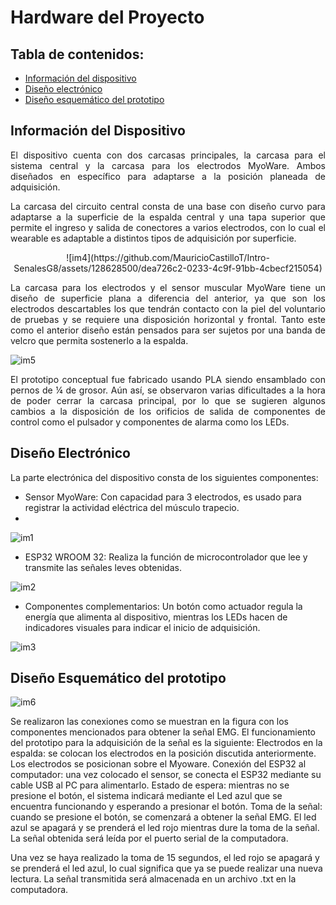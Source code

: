 # Hardware del Proyecto

## Tabla de contenidos:
* [Información del dispositivo](#información-del-dispositivo)
* [Diseño electrónico](#diseño-electrónico)
* [Diseño esquemático del prototipo](#diseño-esquemático-del-prototipo)
  
## Información del Dispositivo

<p align=justify>El dispositivo cuenta con dos carcasas principales, la carcasa para el sistema central y la carcasa para los electrodos MyoWare. Ambos diseñados en específico para adaptarse a la posición planeada de adquisición.</p>

<p align=justify>La carcasa del circuito central consta de una base con diseño curvo para adaptarse a la superficie de la espalda central y una tapa superior que permite el ingreso y salida de conectores a varios electrodos, con lo cual el wearable es adaptable a distintos tipos de adquisición por superficie.</p>

<p align="center">![im4](https://github.com/MauricioCastilloT/Intro-SenalesG8/assets/128628500/dea726c2-0233-4c9f-91bb-4cbecf215054)</p>


<p align=justify>La carcasa para los electrodos y el sensor muscular MyoWare tiene un diseño de superficie plana a diferencia del anterior, ya que son los electrodos descartables los que tendrán contacto con la piel del voluntario de pruebas y se requiere una disposición horizontal y frontal. Tanto este como el anterior diseño están pensados para ser sujetos por una banda de velcro que permita sostenerlo a la espalda.</p>

![im5](https://github.com/MauricioCastilloT/Intro-SenalesG8/assets/128628500/b33d3c77-f520-4660-a787-b175399cc5ff)


<p align=justify>El prototipo conceptual fue fabricado usando PLA siendo ensamblado con pernos de ¼ de grosor. Aún así, se observaron varias dificultades a la hora de poder cerrar la carcasa principal, por lo que se sugieren algunos cambios a la disposición de los orificios de salida de componentes de control como el pulsador y componentes de alarma como los LEDs.</p>

## Diseño Electrónico

La parte electrónica del dispositivo consta de los siguientes componentes:

- Sensor MyoWare: Con capacidad para 3 electrodos, es usado para registrar la actividad eléctrica del músculo trapecio.
- 
![im1](https://github.com/MauricioCastilloT/Intro-SenalesG8/assets/128628500/6923d645-890d-48b4-aae7-2f22a556c2de)


- ESP32 WROOM 32: Realiza la función de microcontrolador que lee y transmite las señales leves obtenidas.
  
![im2](https://github.com/MauricioCastilloT/Intro-SenalesG8/assets/128628500/b92812da-6b6c-4935-9057-7410fefb46a2)


- Componentes complementarios: Un botón como actuador regula la energía que alimenta al dispositivo, mientras los LEDs hacen de indicadores visuales para indicar el inicio de adquisición.
  
![im3](https://github.com/MauricioCastilloT/Intro-SenalesG8/assets/128628500/98d604ae-af74-4687-ab8f-ed4432ed553d)


## Diseño Esquemático del prototipo

![im6](https://github.com/MauricioCastilloT/Intro-SenalesG8/assets/128628500/53ab3546-85f0-4f6b-ae2a-377cd49d7669)


Se realizaron las conexiones como se muestran en la figura con los componentes mencionados para obtener la señal EMG. El funcionamiento del prototipo para la adquisición de la señal es la siguiente:
Electrodos en la espalda: se colocan los electrodos en la posición discutida anteriormente. Los electrodos se posicionan sobre el Myoware.
Conexión del ESP32 al computador: una vez colocado el sensor, se conecta el ESP32 mediante su cable USB al PC para alimentarlo.
Estado de espera: mientras no se presione el botón, el sistema indicará mediante el Led azul que se encuentra funcionando y esperando a presionar el botón.
Toma de la señal: cuando se presione el botón, se comenzará a obtener la señal EMG. El led azul se apagará y se prenderá el led rojo mientras dure la toma de la señal. La señal obtenida será leída por el puerto serial de la computadora.

Una vez se haya realizado la toma de 15 segundos, el led rojo se apagará y se prenderá el led azul, lo cual significa que ya se puede realizar una nueva lectura.
La señal transmitida será almacenada en un archivo .txt en la computadora.


